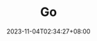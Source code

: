 ---
weight: 999
title: "Go"
description: ""
icon: "article"
date: "2023-11-04T02:34:27+08:00"
lastmod: "2023-11-04T02:34:27+08:00"
draft: false
toc: true
---